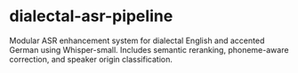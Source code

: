 # dialectal-asr-pipeline
Modular ASR enhancement system for dialectal English and accented German using Whisper-small. Includes semantic reranking, phoneme-aware correction, and speaker origin classification.
